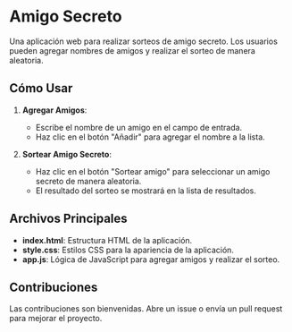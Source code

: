 # Amigo Secreto

Una aplicación web para realizar sorteos de amigo secreto. Los usuarios pueden agregar nombres de amigos y realizar el sorteo de manera aleatoria.

## Cómo Usar

1. **Agregar Amigos**:
   - Escribe el nombre de un amigo en el campo de entrada.
   - Haz clic en el botón "Añadir" para agregar el nombre a la lista.

2. **Sortear Amigo Secreto**:
   - Haz clic en el botón "Sortear amigo" para seleccionar un amigo secreto de manera aleatoria.
   - El resultado del sorteo se mostrará en la lista de resultados.

## Archivos Principales

- **index.html**: Estructura HTML de la aplicación.
- **style.css**: Estilos CSS para la apariencia de la aplicación.
- **app.js**: Lógica de JavaScript para agregar amigos y realizar el sorteo.

## Contribuciones

Las contribuciones son bienvenidas. Abre un issue o envía un pull request para mejorar el proyecto.
